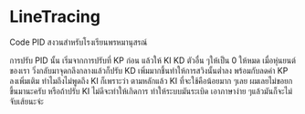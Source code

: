 # LineTracing
Code PID สงวนสำหรับโรงเรียนพรหมานุสรณ์

การปรับ PID นั้น เริ่มจากการปรับที่ KP ก่อน แล้วให้ KI KD ตัวอื่น ๆให้เป็น 0 ให้หมด
เมื่อหุ่นยนต์ของเรา วิ่งกลับมาจุดกลึงกลางแล้วก็ปรับ KD เพิ่มมากชึ้นทำให้การสวิงนั้นต่ำลง
พร้อมกับลดค่า KP ลงเพิ่มเติม
ทำไมถึงไม่พูดถึง KI ก็เพราะว่า ตามหลักแล้ว KI ที่จะใช้คือน้อยมาก ๆเลย ผมเลยไม่ขอยกขึ้นมานะครับ
หรือถ้าปรับ KI ไม่ดีจะทำให้เกิดการ ทำให้ระบบมันระเบิด เอาภาษาง่าย ๆแล้วมันก็จะไม่จับเส้ยนะจ่ะ
